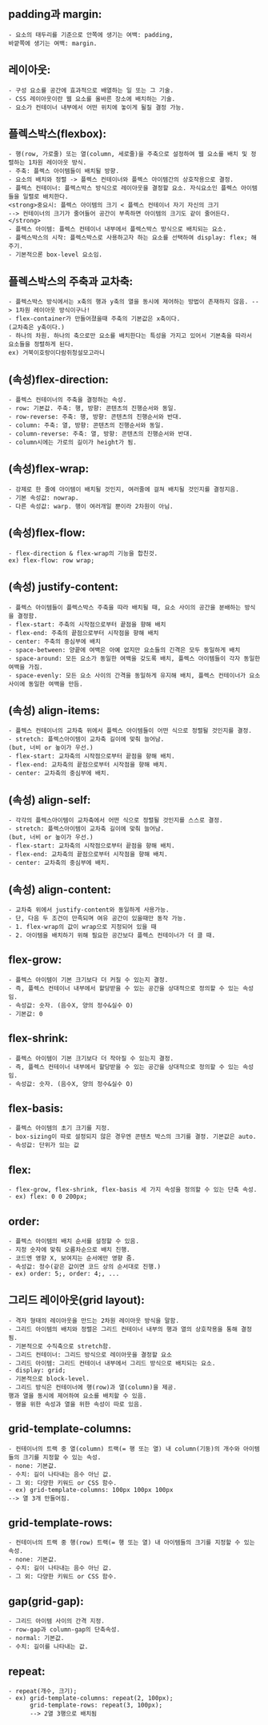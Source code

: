 ## padding과 margin:

    - 요소의 태두리를 기준으로 안쪽에 생기는 여백: padding,
    바깥쪽에 생기는 여백: margin.

## 레이아웃:

    - 구성 요소를 공간에 효과적으로 배열하는 일 또는 그 기술.
    - CSS 레이아웃이란 웹 요소를 올바른 장소에 배치하는 기술.
    - 요소가 컨테이너 내부에서 어떤 위치에 놓이게 될질 결정 가능.

## 플렉스박스(flexbox):

    - 행(row, 가로줄) 또는 열(column, 세로줄)을 주축으로 설정하여 웹 요소를 배치 및 정렬하는 1차원 레이아웃 방식.
    - 주축: 플렉스 아이템들이 배치될 방향.
    - 요소의 배치와 정렬 -> 플렉스 컨테이너와 플렉스 아이템간의 상호작용으로 결정.
    - 플렉스 컨테이너: 플렉스박스 방식으로 레이아웃을 결정할 요소. 자식요소인 플렉스 아이템들을 일렬로 배치한다.
    <strong>중요시: 플렉스 아이템의 크기 < 플렉스 컨테이너 자기 자신의 크기
    --> 컨테이너의 크기가 줄어들어 공간이 부족하면 아이템의 크기도 같이 줄어든다.</strong>
    - 플렉스 아이템: 플렉스 컨테이너 내부에서 플렉스박스 방식으로 배치되는 요소.
    - 플렉스박스의 시작: 플렉스박스로 사용하고자 하는 요소를 선택하여 display: flex; 해주기.
    - 기본적으론 box-level 요소임.

## 플렉스박스의 주축과 교차축:

    - 플렉스박스 방식에서는 x축의 행과 y축의 열을 동시에 제어하는 방법이 존재하지 않음. --> 1차원 레이아웃 방식이구나!
    - flex-container가 만들어졌을때 주축의 기본값은 x축이다.
    (교차축은 y축이다.)
    - 하나의 차원. 하나의 축으로만 요소를 배치한다는 특성을 가지고 있어서 기본축을 따라서 요소들을 정렬하게 된다.
    ex) 거북이호랑이다람쥐청설모고라니

## (속성)flex-direction:

    - 플렉스 컨테이너의 주축을 결정하는 속성.
    - row: 기본값. 주축: 행, 방향: 콘텐츠의 진행순서와 동일.
    - row-reverse: 주축: 행, 방향: 콘텐츠의 진행순서와 반대.
    - column: 주축: 열, 방향: 콘텐츠의 진행순서와 동일.
    - column-reverse: 주축: 열, 방향: 콘텐츠의 진행순서와 반대.
    - column시에는 가로의 길이가 height가 됨.

## (속성)flex-wrap:

    - 강제로 한 줄에 아이템이 배치될 것인지, 여러줄에 걸쳐 배치될 것인지를 결정지음.
    - 기본 속성값: nowrap.
    - 다른 속성값: warp. 행이 여러개일 뿐이라 2차원이 아님.

## (속성)flex-flow:

    - flex-direction & flex-wrap의 기능을 합친것.
    ex) flex-flow: row wrap;

## (속성) justify-content:

    - 플렉스 아이템들이 플렉스박스 주축을 따라 배치될 때, 요소 사이의 공간을 분배하는 방식을 결정함.
    - flex-start: 주축의 시작점으로부터 끝점을 향해 배치
    - flex-end: 주축의 끝점으로부터 시작점을 향해 배치
    - center: 주축의 중심부에 배치
    - space-between: 양끝에 여백은 아예 없지만 요소들의 긴격은 모두 동일하게 배치
    - space-around: 모든 요소가 동일한 여백을 갖도록 배치, 플렉스 아이템들이 각자 동일한 여백을 가짐.
    - space-evenly: 모든 요소 사이의 간격을 동일하게 유지해 배치, 플렉스 컨테이너가 요소 사이에 동일한 여백을 만듬.

## (속성) align-items:

    - 플렉스 컨테이너의 교차축 위에서 플렉스 아이템들이 어떤 식으로 정렬될 것인지를 결정.
    - stretch: 플렉스아이템이 교차축 길이에 맞춰 늘어남.
    (but, 너비 or 높이가 우선.)
    - flex-start: 교차축의 시작점으로부터 끝점을 향해 배치.
    - flex-end: 교차축의 끝점으로부터 시작점을 향해 배치.
    - center: 교차축의 중심부에 배치.

## (속성) align-self:

    - 각각의 플렉스아이템이 교차축에서 어떤 식으로 정렬될 것인지를 스스로 결정.
    - stretch: 플렉스아이템이 교차축 길이에 맞춰 늘어남.
    (but, 너비 or 높이가 우선.)
    - flex-start: 교차축의 시작점으로부터 끝점을 향해 배치.
    - flex-end: 교차축의 끝점으로부터 시작점을 향해 배치.
    - center: 교차축의 중심부에 배치.

## (속성) align-content:

    - 교차축 위에서 justify-content와 동일하게 사용가능.
    - 단, 다음 두 조건이 만족되며 여유 공간이 있을때만 동작 가능.
    - 1. flex-wrap의 값이 wrap으로 지정되어 있을 때
    - 2. 아이템을 배치하기 위해 필요한 공간보다 플렉스 컨테이너가 더 클 때.

## flex-grow:

    - 플렉스 아이템이 기본 크기보다 더 커질 수 있는지 결정.
    - 즉, 플렉스 컨테이너 내부에서 할당받을 수 있는 공간을 상대적으로 정의할 수 있는 속성임.
    - 속성값: 숫자. (음수X, 양의 정수&실수 O)
    - 기본값: 0

## flex-shrink:

    - 플렉스 아이템이 기본 크기보다 더 작아질 수 있는지 결정.
    - 즉, 플렉스 컨테이너 내부에서 할당받을 수 있는 공간을 상대적으로 정의할 수 있는 속성임.
    - 속성값: 숫자. (음수X, 양의 정수&실수 O)

## flex-basis:

    - 플렉스 아이템의 초기 크기를 지정.
    - box-sizing이 따로 설정되지 않은 경우엔 콘텐츠 박스의 크기를 결정. 기본값은 auto.
    - 속성값: 단위가 있는 값

## flex:

    - flex-grow, flex-shrink, flex-basis 세 가지 속성을 정의할 수 있는 단축 속성.
    - ex) flex: 0 0 200px;

## order:

    - 플렉스 아이템의 배치 순서를 설정할 수 있음.
    - 지정 숫자에 맞춰 오름차순으로 배치 진행.
    - 코드엔 영향 X, 보여지는 순서에만 영향 줌.
    - 속성값: 정수(같은 값이면 코드 상의 순서대로 진행.)
    - ex) order: 5;, order: 4;, ...

## 그리드 레이아웃(grid layout):

    - 격자 형태의 레이아웃을 만드는 2차원 레이아웃 방식을 말함.
    - 그리드 아이템의 배치와 정렬은 그리드 컨테이너 내부의 행과 열의 상호작용을 통해 결정됨.
    - 기본적으로 수직축으로 stretch함.
    - 그리드 컨테이너: 그리드 방식으로 레이아웃을 결정할 요소
    - 그리드 아이템: 그리드 컨테이너 내부에서 그리드 방식으로 배치되는 요소.
    - display: grid;
    - 기본적으로 block-level.
    - 그리드 방식은 컨테이너에 행(row)과 열(column)을 제공.
    행과 열을 동시에 제어하여 요소를 배치할 수 있음.
    - 행을 위한 속성과 열을 위한 속성이 따로 있음.

## grid-template-columns:

    - 컨테이너의 트랙 중 열(column) 트랙(= 행 또는 열) 내 column(기둥)의 개수와 아이템들의 크기를 지정할 수 있는 속성.
    - none: 기본값.
    - 수치: 길이 나타내는 음수 아닌 값.
    - 그 외: 다양한 키워드 or CSS 함수.
    - ex) grid-template-columns: 100px 100px 100px
    --> 열 3개 만들어짐.

## grid-template-rows:

    - 컨테이너의 트랙 중 행(row) 트랙(= 행 또는 열) 내 아이템들의 크기를 지정할 수 있는 속성.
    - none: 기본값.
    - 수치: 길이 나타내는 음수 아닌 값.
    - 그 외: 다양한 키워드 or CSS 함수.

## gap(grid-gap):

    - 그리드 아이템 사이의 간격 지정.
    - row-gap과 column-gap의 단축속성.
    - normal: 기본값.
    - 수치: 길이를 나타내는 값.

## repeat:

    - repeat(개수, 크기);
    - ex) grid-template-columns: repeat(2, 100px);
          grid-template-rows: repeat(3, 100px);
          --> 2열 3행으로 배치됨
